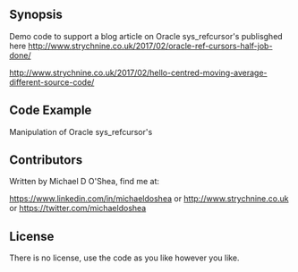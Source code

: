 ## Synopsis

Demo code to support a blog article on Oracle sys_refcursor's publisghed here
http://www.strychnine.co.uk/2017/02/oracle-ref-cursors-half-job-done/

http://www.strychnine.co.uk/2017/02/hello-centred-moving-average-different-source-code/

## Code Example

Manipulation of Oracle sys_refcursor's

## Contributors

Written by Michael D O'Shea, find me at:

https://www.linkedin.com/in/michaeldoshea or http://www.strychnine.co.uk or https://twitter.com/michaeldoshea

## License

There is no license, use the code as you like however you like.